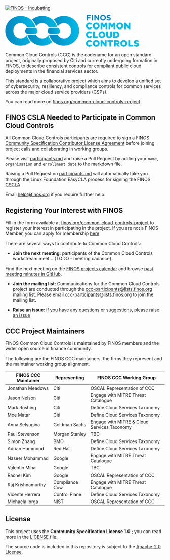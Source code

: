 [![FINOS - Incubating](https://cdn.jsdelivr.net/gh/finos/contrib-toolbox@master/images/badge-incubating.svg)](https://finosfoundation.atlassian.net/wiki/display/FINOS/Incubating)

<img height="100px" src="https://github.com/finos/branding/blob/master/project-logos/active-project-logos/FINOS%20Common%20Cloud%20Controls%20Logo/Horizontal/2023_FinosCCC_Horizontal.svg?raw=true"/>

Common Cloud Controls (CCC) is the codename for an open standard project, originally proposed by Citi and currently undergoing formation in FINOS, to describe consistent controls for compliant public cloud deployments in the financial services sector.

This standard is a collaborative project which aims to develop a unified set of cybersecurity, resiliency, and compliance controls for common services across the major cloud service providers (CSPs).

You can read more on [finos.org/common-cloud-controls-project](https://www.finos.org/common-cloud-controls-project).

## FINOS CSLA Needed to Participate in Common Cloud Controls

All Common Cloud Controls participants are required to sign a FINOS [Community Specification Contributor License Agreement](https://github.com/finos/standards-project-blueprint/blob/main/governance-documents/Getting%20Started.md#best-practices) before joining project calls and collaborating in working groups.

Please visit [participants.md](participants.md) and raise a Pull Request by adding your `name`, `organisation` and `enrollment date` to the markdown file. 

Raising a Pull Request on [participants.md](participants.md) will automatically take you through the Linux Foundation EasyCLA process for signing the FINOS [CSCLA](https://github.com/finos/standards-project-blueprint/blob/main/governance-documents/Getting%20Started.md#best-practices).

Email help@finos.org if you require further help.

## Registering Your Interest with FINOS

Fill in the form available at [finos.org/common-cloud-controls-project](https://www.finos.org/common-cloud-controls-project) to register your interest in participating in the project. If you are not a FINOS Member, you can apply for membership [here](https://enrollment.lfx.linuxfoundation.org/?project=finos).

There are several ways to contribute to Common Cloud Controls:

* **Join the next meeting**: participants of the Common Cloud Controls workstream meet... {TODO - meeting cadance}.

Find the next meeting on the [FINOS projects calendar](https://finos.org/calendar) and browse [past meeting minutes in GitHub](https://github.com/finos/common-cloud-controls/labels/meeting).

* **Join the mailing list**: Communications for the Common Cloud Controls project are conducted through the ccc-participants@lists.finos.org mailing list. Please email [ccc-participants@lists.finos.org](mailto:ccc-participants@lists.finos.org) to join the mailing list.

* **Raise an issue**: if you have any questions or suggestions, please [raise an issue](https://github.com/finos/common-cloud-controls/issues/new/choose)

## CCC Project Maintainers

FINOS Common Cloud Controls is maintained by FINOS members and the wider open source in finance community. 

The following are the FINOS CCC maintainers, the firms they represent and the maintainer working group alignment.   

| FINOS CCC Maintainer | Representing   | FINOS CCC Working Group                     |
| -------------------- | -------------- | ------------------------------------------- |
| Jonathan Meadows     | Citi           | OSCAL Representation of CCC                 |
| Jason Nelson         | Citi           | Engage with MITRE Threat Catalogue          |
| Mark Rushing         | Citi           | Define Cloud Services Taxonomy              |
| Moe Matar            | Citi           | Define Cloud Services Taxonomy              | 
| Anna Selyugina       | Goldman Sachs  | Engage with MITRE & Cloud Services Taxonomy |
| Paul Stevenson       | Morgan Stanley | TBC                                         |
| Simon Zhang          | BMO            | Define Cloud Services Taxonomy              |  
| Adrian Hammond       | Red Hat        | Define Cloud Services Taxonomy              |
| Naseer Mohammad      | Google         | Engage with MITRE Threat Catalogue          |
| Valentin Mihai       | Google         | TBC                                         |
| Rachel Kim           | Google         | OSCAL Representation of CCC                 | 
| Raj Krishnamurthy    | Compliance Cow | Engage with MITRE Threat Catalogue          | 
| Vicente Herrera      | Control Plane  | Define Cloud Services Taxonomy              |
| Michaela Iorga       | NIST           | OSCAL Representation of CCC                 | 

## License

This project uses the **Community Specification License 1.0** ; you can read more in the [LICENSE](LICENSE) file.

The source code is included in this repository is subject to the [Apache-2.0 License](https://www.apache.org/licenses/LICENSE-2.0).
